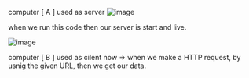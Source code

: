 computer [ A ] used as server
![image](https://github.com/user-attachments/assets/727ce917-3d06-471f-aba0-8764d5372751)

 when we run this code then our server is start and live. 
 
 ![image](https://github.com/user-attachments/assets/fdd668f5-c558-40f0-a4aa-0500e0596db3)



computer [ B ] used as cilent
now =>
when we make a HTTP request, by usnig the given URL, then we get our data.

